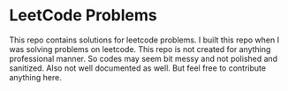 # LeetCode Problems
This repo contains solutions for leetcode problems. I built this repo when I was solving problems on leetcode. This repo is not created for anything professional manner. So codes may seem bit messy and not polished and sanitized. Also not well documented as well. But feel free to contribute anything here.